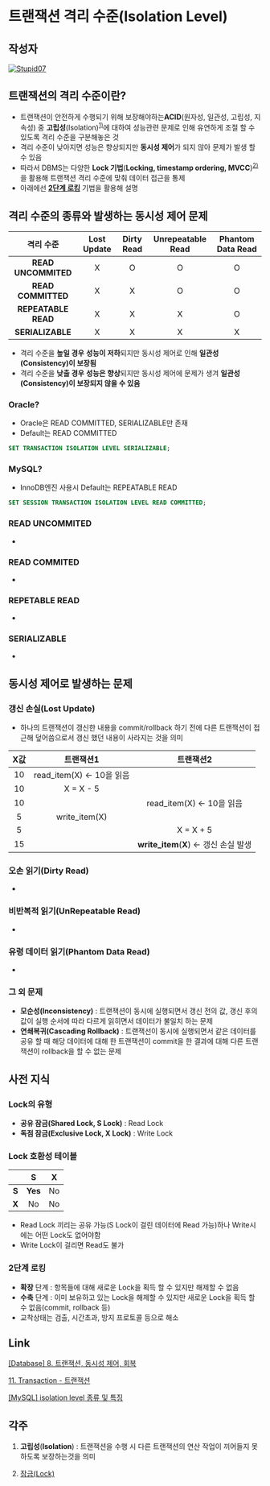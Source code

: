 # **트랜잭션 격리 수준(Isolation Level)**

## 작성자
[![Stupid07](https://avatars1.githubusercontent.com/u/35564566?s=100&v=4)](https://github.com/Stupid07)


## 트랜잭션의 격리 수준이란?
- 트랜잭션이 안전하게 수행되기 위해 보장해야하는**ACID**(원자성, 일관성, 고립성, 지속성) 중 **고립성**(Isolation)<sup>[1)](#ref)</sup>에 대하여 성능관련 문제로 인해 유연하게 조절 할 수 있도록 격리 수준을 구분해놓은 것
- 격리 수준이 낮아지면 성능은 향상되지만 **동시성 제어**가 되지 않아 문제가 발생 할 수 있음
- 따라서 DBMS는 다양한 **Lock 기법**(**Locking, timestamp ordering, MVCC**)<sup>[2)](#ref)</sup>을 활용해 트랜잭션 격리 수준에 맞춰 데이터 접근을 통제
- 아래에선 **[2단계 로킹](#lock)** 기법을 활용해 설명



## 격리 수준의 종류와 발생하는 동시성 제어 문제

| 격리 수준 | Lost Update | Dirty Read | Unrepeatable Read| Phantom Data Read |
| :--------: | :---------: | :----------: | :----------: | :----------: |
| **READ UNCOMMITED** | X | O | O | O |
| **READ COMMITTED**  | X | X | O | O |
| **REPEATABLE READ** | X | X | X | O |
| **SERIALIZABLE** | X | X | X | X |

- 격리 수준을 **높일 경우** **성능이 저하**되지만 동시성 제어로 인해 **일관성(Consistency)이 보장됨**
- 격리 수준을 **낮출 경우** **성능은 향상**되지만 동시성 제어에 문제가 생겨 **일관성(Consistency)이 보장되지 않을 수 있음**

### Oracle?

- Oracle은 READ COMMITTED, SERIALIZABLE만 존재
- Default는 READ COMMITTED

```sql
SET TRANSACTION ISOLATION LEVEL SERIALIZABLE;
```



### MySQL?

- InnoDB엔진 사용시 Default는 REPEATABLE READ

```sql
SET SESSION TRANSACTION ISOLATION LEVEL READ COMMITTED;
```



### READ UNCOMMITED

- 

### READ COMMITED

- 

### REPETABLE READ

- 

### SERIALIZABLE

- 





## 동시성 제어로 발생하는 문제

### 갱신 손실(Lost Update)

- 하나의 트랜잭션이 갱신한 내용을 commit/rollback 하기 전에 다른 트랜잭션이 접근해 덮어씀으로서 갱신 했던 내용이 사라지는 것을 의미

| X값 | 트랜잭션1 | 트랜잭션2 |
| :--------: | :---------: | :----------: |
| 10 |   read_item(X) <- 10을 읽음   |  |
| 10 |   X = X - 5 |  |
| 10 |    | read_item(X) <- 10을 읽음 |
| 5 |   write_item(X) |  |
| 5 |    | X = X + 5 |
| 15 |    | **write_item**(**X**) <- 갱신 손실 발생 |



### 오손 읽기(Dirty Read)

- 


### 비반복적 읽기(UnRepeatable Read)

- 


### 유령 데이터 읽기(Phantom Data Read)

- 




### 그 외 문제

- **모순성(Inconsistency)** : 트랜잭션이 동시에 실행되면서 갱신 전의 값, 갱신 후의 값이 실행 순서에 따라 다르게 읽히면서 데이터가 불일치 하는 문제
- **연쇄복귀(Cascading Rollback)** : 트랜잭선이 동시에 실행되면서 같은 데이터를 공유 할 때 해당 데이터에 대해 한 트랜잭션이 commit을 한 결과에 대해 다른 트랜잭션이 rollback을 할 수 없는 문제



## 사전 지식
<a id="lock"></a>

### Lock의 유형

- **공유 잠금(Shared Lock, S Lock)** : Read Lock
- **독점 잠금(Exclusive Lock, X Lock)** : Write Lock

### Lock 호환성 테이블

|       |    S    |  X   |
| :---: | :-----: | :--: |
| **S** | **Yes** |  No  |
| **X** |   No    |  No  |

- Read Lock 끼리는 공유 가능(S Lock이 걸린 데이터에 Read 가능)하나 Write시에는 어떤 Lock도 없어야함
- Write Lock이 걸리면 Read도 불가

### 2단계 로킹

- **확장** 단계 : 항목들에 대해 새로운 Lock을 획득 할 수 있지만 해제할 수 없음
- **수축** 단계 : 이미 보유하고 있는 Lock을 해제할 수 있지만 새로운 Lock을 획득 할 수 없음(commit, rollback 등)
- 교착상태는 검출, 시간초과, 방지 프로토콜 등으로 해소



## Link
[[Database] 8. 트랜잭션, 동시성 제어, 회복](https://mangkyu.tistory.com/30)

[11. Transaction - 트랜잭션](https://movefast.tistory.com/94)

[[MySQL] isolation level 종류 및 특징](https://hyunki1019.tistory.com/111)

## 각주
<a id="ref"></a>

1) **고립성**(**Isolation**) : 트랜잭션을 수행 시 다른 트랜잭션의 연산 작업이 끼어들지 못하도록 보장하는것을 의미

2)  [잠금(Lock)](http://www.jidum.com/jidums/view.do?jidumId=283)
